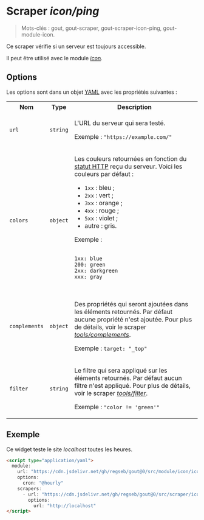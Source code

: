 # Scraper _icon/ping_

> Mots-clés : gout, gout-scraper, gout-scraper-icon-ping, gout-module-icon.

Ce scraper vérifie si un serveur est toujours accessible.

Il peut être utilisé avec le module [_icon_](../../../module/icon#readme).

## Options

Les options sont dans un objet
[YAML](https://yaml.org/ "YAML Ain't Markup Language") avec les propriétés
suivantes :

<table>
  <tr>
    <th>Nom</th>
    <th>Type</th>
    <th>Description</th>
  </tr>
  <tr>
    <td><code>url</code></td>
    <td><code>string</code></td>
    <td>
      <p>
        L'URL du serveur qui sera testé.
      </p>
      <p>
        Exemple : <code>"https://example.com/"</code>
      </p>
    </td>
  </tr>
  <tr>
    <td><code>colors</code></td>
    <td><code>object</code></td>
    <td>
      <p>
        Les couleurs retournées en fonction du
        <a href="https://developer.mozilla.org/Web/HTTP/Status">statut HTTP</a>
        reçu du serveur. Voici les couleurs par défaut :
      </p>
      <ul>
        <li><code>1xx</code> : bleu ;</li>
        <li><code>2xx</code> : vert ;</li>
        <li><code>3xx</code> : orange ;</li>
        <li><code>4xx</code> : rouge ;</li>
        <li><code>5xx</code> : violet ;</li>
        <li>autre : gris.</li>
      </ul>
      <p>
        Exemple : <pre><code>
1xx: blue
200: green
2xx: darkgreen
xxx: gray
        </code></pre>
      </p>
    </td>
  </tr>
  <tr>
    <td><code>complements</code></td>
    <td><code>object</code></td>
    <td>
      <p>
        Des propriétés qui seront ajoutées dans les éléments retournés. Par
        défaut aucune propriété n'est ajoutée. Pour plus de détails, voir le
        scraper
        <a href="../../tools/complements#readme"><em>tools/complements</em></a>.
      </p>
      <p>
        Exemple : <code>target: "_top"</code>
      </p>
    </td>
  </tr>
  <tr>
    <td><code>filter</code></td>
    <td><code>string</code></td>
    <td>
      <p>
        Le filtre qui sera appliqué sur les éléments retournés. Par défaut aucun
        filtre n'est appliqué. Pour plus de détails, voir le scraper
        <a href="../../tools/filter#readme"><em>tools/filter</em></a>.
      </p>
      <p>
        Exemple : <code>"color != 'green'"</code>
      </p>
    </td>
  </tr>
</table>

## Exemple

Ce widget teste le site _localhost_ toutes les heures.

```html
<script type="application/yaml">
  module:
    url: "https://cdn.jsdelivr.net/gh/regseb/gout@0/src/module/icon/icon.js"
    options:
      cron: "@hourly"
    scrapers:
      - url: "https://cdn.jsdelivr.net/gh/regseb/gout@0/src/scraper/icon/ping/ping.js"
        options:
          url: "http://localhost"
</script>
```
